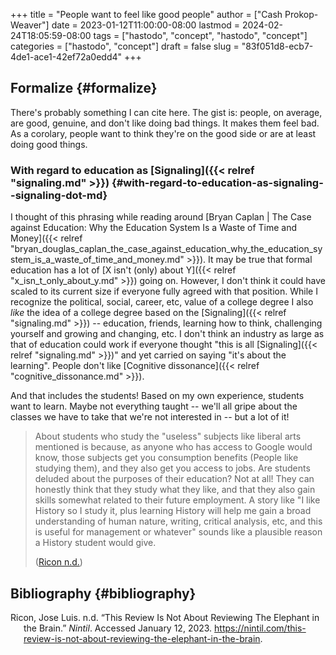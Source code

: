 +++
title = "People want to feel like good people"
author = ["Cash Prokop-Weaver"]
date = 2023-01-12T11:00:00-08:00
lastmod = 2024-02-24T18:05:59-08:00
tags = ["hastodo", "concept", "hastodo", "concept"]
categories = ["hastodo", "concept"]
draft = false
slug = "83f051d8-ecb7-4de1-ace1-42ef72a0edd4"
+++

## Formalize {#formalize}

There's probably something I can cite here. The gist is: people, on average, are good, genuine, and don't like doing bad things. It makes them feel bad. As a corolary, people want to think they're on the good side or are at least doing good things.


### With regard to education as [Signaling]({{< relref "signaling.md" >}}) {#with-regard-to-education-as-signaling--signaling-dot-md}

I thought of this phrasing while reading around [Bryan Caplan | The Case against Education: Why the Education System Is a Waste of Time and Money]({{< relref "bryan_douglas_caplan_the_case_against_education_why_the_education_system_is_a_waste_of_time_and_money.md" >}}). It may be true that formal education has a lot of [X isn't (only) about Y]({{< relref "x_isn_t_only_about_y.md" >}}) going on. However, I don't think it could have scaled to its current size if everyone fully agreed with that position. While I recognize the political, social, career, etc, value of a college degree I also _like_ the idea of a college degree based on the [Signaling]({{< relref "signaling.md" >}}) -- education, friends, learning how to think, challenging yourself and growing and changing, etc. I don't think an industry as large as that of education could work if everyone thought "this is all [Signaling]({{< relref "signaling.md" >}})" and yet carried on saying "it's about the learning". People don't like [Cognitive dissonance]({{< relref "cognitive_dissonance.md" >}}).

And that includes the students! Based on my own experience, students want to learn. Maybe not everything taught -- we'll all gripe about the classes we have to take that we're not interested in -- but a lot of it!

> About students who study the "useless" subjects like liberal arts mentioned is because, as anyone who has access to Google would know, those subjects get you consumption benefits (People like studying them), and they also get you access to jobs. Are students deluded about the purposes of their education? Not at all! They can honestly think that they study what they like, and that they also gain skills somewhat related to their future employment. A story like "I like History so I study it, plus learning History will help me gain a broad understanding of human nature, writing, critical analysis, etc, and this is useful for management or whatever" sounds like a plausible reason a History student would give.
>
> (<a href="#citeproc_bib_item_1">Ricon n.d.</a>)


## Bibliography {#bibliography}

<style>.csl-entry{text-indent: -1.5em; margin-left: 1.5em;}</style><div class="csl-bib-body">
  <div class="csl-entry"><a id="citeproc_bib_item_1"></a>Ricon, Jose Luis. n.d. “This Review Is Not About Reviewing The Elephant in the Brain.” <i>Nintil</i>. Accessed January 12, 2023. <a href="https://nintil.com/this-review-is-not-about-reviewing-the-elephant-in-the-brain">https://nintil.com/this-review-is-not-about-reviewing-the-elephant-in-the-brain</a>.</div>
</div>
